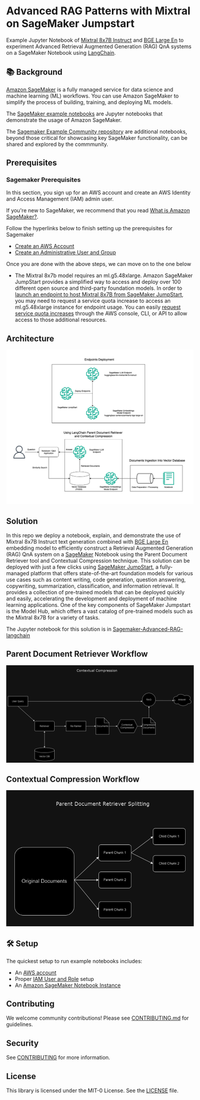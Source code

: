 # Advanced RAG Patterns with Mixtral on SageMaker Jumpstart

Example Jupyter Notebook of [Mixtral 8x7B Instruct](https://huggingface.co/mistralai/Mixtral-8x7B-Instruct-v0.1) and [BGE Large En](https://huggingface.co/BAAI/bge-large-en) to experiment Advanced Retrieval Augmented Generation (RAG) QnA systems on a SageMaker Notebook using [LangChain](https://www.langchain.com/).

## :books: Background

[Amazon SageMaker](https://aws.amazon.com/sagemaker/) is a fully managed service for data science and machine learning (ML) workflows.
You can use Amazon SageMaker to simplify the process of building, training, and deploying ML models.

The [SageMaker example notebooks](https://sagemaker-examples.readthedocs.io/en/latest/) are Jupyter notebooks that demonstrate the usage of Amazon SageMaker.

The [Sagemaker Example Community repository](https://github.com/aws/amazon-sagemaker-examples-community) are additional notebooks, beyond those critical for showcasing key SageMaker functionality, can be shared and explored by the commmunity.

## Prerequisites

### Sagemaker Prerequisites

In this section, you sign up for an AWS account and create an AWS Identity and Access Management (IAM) admin user.

If you're new to SageMaker, we recommend that you read [What is Amazon SageMaker?](https://docs.aws.amazon.com/sagemaker/latest/dg/whatis.html).

Follow the hyperlinks below to finish setting up the prerequisites for Sagemaker

-   [Create an AWS Account](https://docs.aws.amazon.com/sagemaker/latest/dg/gs-set-up.html#gs-account)
-   [Create an Administrative User and Group](https://docs.aws.amazon.com/sagemaker/latest/dg/gs-set-up.html#gs-account-user)

Once you are done with the above steps, we can move on to the one below

- The Mixtral 8x7b model requires an ml.g5.48xlarge. Amazon SageMaker JumpStart provides a simplified way to access and deploy over 100 different open source and third-party foundation models. In order to [launch an endpoint to host Mixtral 8x7B from SageMaker JumpStart](https://docs.aws.amazon.com/sagemaker/latest/dg/jumpstart-deploy.html), you may need to request a service quota increase to access an ml.g5.48xlarge instance for endpoint usage. You can easily [request service quota increases](https://docs.aws.amazon.com/servicequotas/latest/userguide/request-quota-increase.html) through the AWS console, CLI, or API to allow access to those additional resources.
  
## Architecture

![](docs/Architecture.drawio.png)

## Solution

In this repo we deploy a notebook, explain, and demonstrate the use of Mixtral 8x7B Instruct text generation combined with  [BGE Large En](https://huggingface.co/BAAI/bge-large-en) embedding model to efficiently construct a Retrieval Augmented Generation (RAG) QnA system on a [SageMaker](https://www.googleadservices.com/pagead/aclk?sa=L&ai=DChcSEwjC_smL6eSEAxUEaEcBHZKoCSwYABAAGgJxdQ&ase=2&gclid=CjwKCAiAi6uvBhADEiwAWiyRdm9fVXFJASMNG1LKo8hiUv7jEdUGhQ51tmCA-DngfHXsGDxLTBupFxoCvOcQAvD_BwE&ohost=www.google.com&cid=CAESVuD21B3o9zHMrlIQeG15m__r93DdZcVN4-3nXJ8u-dbMgnV5nBVFDPVOeevCZP5QgBP14_Qeor3zFwnOSibAEKrO6aqVYLSUyGSmJPwkoSC1y-dk0RNh&sig=AOD64_1g7baA79iO0oQhm2pU4_You-GQgQ&q&nis=4&adurl&ved=2ahUKEwjqhL-L6eSEAxUqD1kFHbRFAUEQ0Qx6BAgHEAE) Notebook using the Parent Document Retriever tool and Contextual Compression technique. This solution can be deployed with just a few clicks using [SageMaker JumpStart](https://aws.amazon.com/sagemaker/jumpstart/), a fully-managed platform that offers state-of-the-art foundation models for various use cases such as content writing, code generation, question answering, copywriting, summarization, classification, and information retrieval. It provides a collection of pre-trained models that can be deployed quickly and easily, accelerating the development and deployment of machine learning applications. One of the key components of SageMaker Jumpstart is the Model Hub, which offers a vast catalog of pre-trained models such as the Mixtral 8x7B for a variety of tasks.

The Jupyter notebook for this solution is in [Sagemaker-Advanced-RAG-langchain](https://github.com/aws-samples/advanced-rag-patterns-on-mixtral/blob/main/notebooks/sagemaker-advanced-rag-langchain.ipynb) 


## Parent Document Retriever Workflow

![](docs/cntxt.png)

## Contextual Compression Workflow

![](docs/pdr.png)

## :hammer_and_wrench: Setup

The quickest setup to run example notebooks includes:
- An [AWS account](http://docs.aws.amazon.com/sagemaker/latest/dg/gs-account.html)
- Proper [IAM User and Role](http://docs.aws.amazon.com/sagemaker/latest/dg/authentication-and-access-control.html) setup
- An [Amazon SageMaker Notebook Instance](http://docs.aws.amazon.com/sagemaker/latest/dg/gs-setup-working-env.html)

## Contributing

We welcome community contributions! Please see [CONTRIBUTING.md](CONTRIBUTING.md) for guidelines.

## Security

See [CONTRIBUTING](CONTRIBUTING.md#security-issue-notifications) for more information.

## License

This library is licensed under the MIT-0 License. See the [LICENSE](LICENSE) file.
